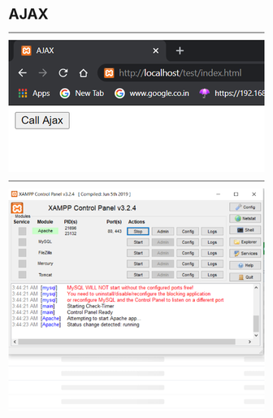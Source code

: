 # AJAX

<hr>

![](https://github.com/Webster-Nooglers/Edit-Trio/blob/master/Kush_Shah_RA1711003010793/Week%207/ajax.png)

<hr>

![](https://github.com/Webster-Nooglers/Edit-Trio/blob/master/Kush_Shah_RA1711003010793/Week%207/xampp.png)
